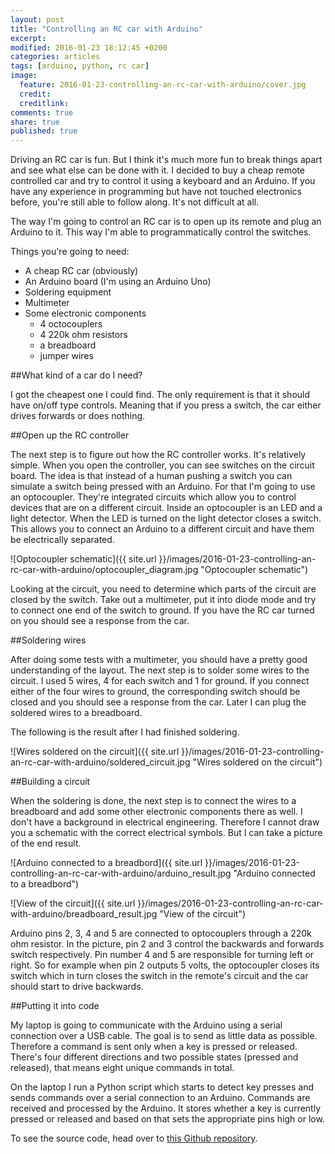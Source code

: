 ```yaml
---
layout: post
title: "Controlling an RC car with Arduino"
excerpt:
modified: 2016-01-23 18:12:45 +0200
categories: articles
tags: [arduino, python, rc car]
image:
  feature: 2016-01-23-controlling-an-rc-car-with-arduino/cover.jpg
  credit:
  creditlink:
comments: true
share: true
published: true
---
```

Driving an RC car is fun. But I think it's much more fun to break things apart and see what else can be done with it. I decided to buy a cheap remote controlled car and try to control it using a keyboard and an Arduino. If you have any experience in programming but have not touched electronics before, you're still able to follow along. It's not difficult at all.

The way I'm going to control an RC car is to open up its remote and plug an Arduino to it. This way I'm able to programmatically control the switches.

Things you're going to need:

* A cheap RC car (obviously)
* An Arduino board (I'm using an Arduino Uno)
* Soldering equipment
* Multimeter
* Some electronic components
  * 4 octocouplers
  * 4 220k ohm resistors
  * a breadboard
  * jumper wires

##What kind of a car do I need?

I got the cheapest one I could find. The only requirement is that it should have on/off type controls. Meaning that if you press a switch, the car either drives forwards or does nothing.

##Open up the RC controller

The next step is to figure out how the RC controller works. It's relatively simple. When you open the controller, you can see switches on the circuit board. The idea is that instead of a human pushing a switch you can simulate a switch being pressed with an Arduino. For that I'm going to use an optocoupler. They're integrated circuits which allow you to control devices that are on a different circuit. Inside an optocoupler is an LED and a light detector. When the LED is turned on the light detector closes a switch. This allows you to connect an Arduino to a different circuit and have them be electrically separated.

![Optocoupler schematic]({{ site.url }}/images/2016-01-23-controlling-an-rc-car-with-arduino/optocoupler_diagram.jpg "Optocoupler schematic")

Looking at the circuit, you need to determine which parts of the circuit are closed by the switch. Take out a multimeter, put it into diode mode and try to connect one end of the switch to ground. If you have the RC car turned on you should see a response from the car.

##Soldering wires

After doing some tests with a multimeter, you should have a pretty good understanding of the layout. The next step is to solder some wires to the circuit. I used 5 wires, 4 for each switch and 1 for ground. If you connect either of the four wires to ground, the corresponding switch should be closed and you should see a response from the car. Later I can plug the soldered wires to a breadboard.

The following is the result after I had finished soldering.

![Wires soldered on the circuit]({{ site.url }}/images/2016-01-23-controlling-an-rc-car-with-arduino/soldered_circuit.jpg "Wires soldered on the circuit")

##Building a circuit

When the soldering is done, the next step is to connect the wires to a breadboard and add some other electronic components there as well. I don't have a background in electrical engineering. Therefore I cannot draw you a schematic with the correct electrical symbols. But I can take a picture of the end result.

![Arduino connected to a breadbord]({{ site.url }}/images/2016-01-23-controlling-an-rc-car-with-arduino/arduino_result.jpg "Arduino connected to a breadbord")

![View of the circuit]({{ site.url }}/images/2016-01-23-controlling-an-rc-car-with-arduino/breadboard_result.jpg "View of the circuit")

Arduino pins 2, 3, 4 and 5 are connected to optocouplers through a 220k ohm resistor. In the picture, pin 2 and 3 control the backwards and forwards switch respectively. Pin number 4 and 5 are responsible for turning left or right. So for example when pin 2 outputs 5 volts, the optocoupler closes its switch which in turn closes the switch in the remote's circuit and the car should start to drive backwards.

##Putting it into code

My laptop is going to communicate with the Arduino using a serial connection over a USB cable. The goal is to send as little data as possible. Therefore a command is sent only when a key is pressed or released. There's four different directions and two possible states (pressed and released), that means eight unique commands in total.

On the laptop I run a Python script which starts to detect key presses and sends commands over a serial connection to an Arduino. Commands are received and processed by the Arduino. It stores whether a key is currently pressed or released and based on that sets the appropriate pins high or low.

To see the source code, head over to [this Github repository](https://github.com/indrekots/rc-car-controller "Github repository containing the source code").
